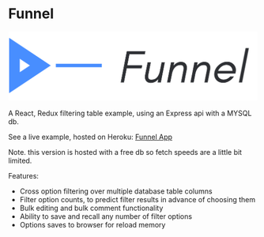 # Funnel

![Brand](./src/features/custom-filter-panel/brand.png)

A React, Redux filtering table example, using an Express api with
a MYSQL db.

See a live example, hosted on Heroku: [Funnel App](https://filter-table.herokuapp.com/)

Note. this version is hosted with a free db so fetch speeds are a little
bit limited.


Features:

- Cross option filtering over multiple database table columns
- Filter option counts, to predict filter results in advance of choosing
  them
- Bulk editing and bulk comment functionality
- Ability to save and recall any number of filter options
- Options saves to browser for reload memory
